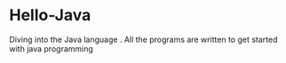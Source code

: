 # Hello-Java
Diving into the Java language . All the programs are written to get started  with java programming 
